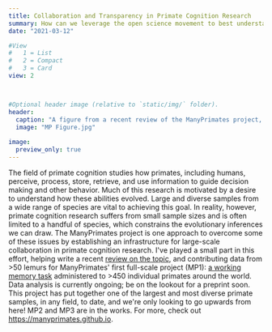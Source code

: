 ```yaml
---
title: Collaboration and Transparency in Primate Cognition Research
summary: How can we leverage the open science movement to best understand the evolution of cognition in primates?
date: "2021-03-12"

#View
#   1 = List
#   2 = Compact
#   3 = Card
view: 2



#Optional header image (relative to `static/img/` folder).
header:
  caption: "A figure from a recent review of the ManyPrimates project, (https://psyarxiv.com/8w7zd/), showing the imbalanced nature of primate cognition research"
  image: "MP Figure.jpg"
  
image:
  preview_only: true
---
```


The field of primate cognition studies how primates, including humans, perceive, process, store,
retrieve, and use information to guide decision making and other behavior. Much of this research
is motivated by a desire to understand how these abilities evolved. Large and diverse samples from
a wide range of species are vital to achieving this goal. In reality, however, primate cognition
research suffers from small sample sizes and is often limited to a handful of species, which
constrains the evolutionary inferences we can draw. The ManyPrimates project is one approach to overcome some of these issues by establishing an infrastructure for large-scale collaboration in primate cognition research. I've played a small part in this effort, helping write a recent [review on the topic](https://psyarxiv.com/8w7zd/), and contributing data from >50 lemurs for ManyPrimates' first full-scale project (MP1): [a working memory task](https://manyprimates.github.io/mp1/) administered to >450 individual primates around the world. Data analysis is currently ongoing; be on the lookout for a preprint soon. This project has put together one of the largest and most diverse primate samples, in any field, to date, and we're only looking to go upwards from here! MP2 and MP3 are in the works. For more, check out https://manyprimates.github.io.
